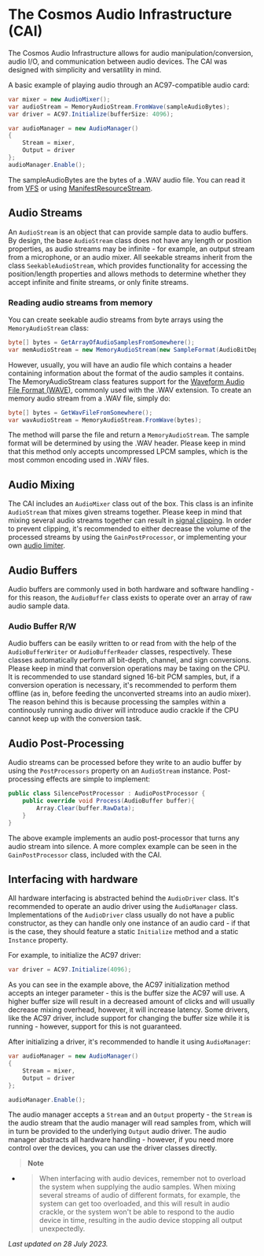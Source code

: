 # The Cosmos Audio Infrastructure (CAI)
The Cosmos Audio Infrastructure allows for audio manipulation/conversion, audio I/O, and communication between audio devices. The CAI was designed with simplicity and versatility in mind.

A basic example of playing audio through an AC97-compatible audio card:
```cs
var mixer = new AudioMixer();
var audioStream = MemoryAudioStream.FromWave(sampleAudioBytes);
var driver = AC97.Initialize(bufferSize: 4096);

var audioManager = new AudioManager()
{
    Stream = mixer,
    Output = driver
};
audioManager.Enable();
```

The sampleAudioBytes are the bytes of a .WAV audio file. You can read it from [VFS](https://cosmosos.github.io/articles/Kernel/VFS.html) or using [ManifestResourceStream](https://cosmosos.github.io/articles/Kernel/ManifestResouceStream.html).

## Audio Streams
An `AudioStream` is an object that can provide sample data to audio buffers. By design, the base `AudioStream` class does not have any length or position properties, as audio streams may be infinite - for example, an output stream from a microphone, or an audio mixer. All seekable streams inherit from the class `SeekableAudioStream`, which provides functionality for accessing the position/length properties and allows methods to determine whether they accept infinite and finite streams, or only finite streams.

### Reading audio streams from memory
You can create seekable audio streams from byte arrays using the `MemoryAudioStream` class:
```cs
byte[] bytes = GetArrayOfAudioSamplesFromSomewhere();
var memAudioStream = new MemoryAudioStream(new SampleFormat(AudioBitDepth.Bits16, 2, true), 48000, bytes);
```

However, usually, you will have an audio file which contains a header containing information about the format of the audio samples it contains. The MemoryAudioStream class features support for the [Waveform Audio File Format (WAVE)](https://en.wikipedia.org/wiki/WAV), commonly used with the .WAV extension. To create an memory audio stream from a .WAV file, simply do:
```cs
byte[] bytes = GetWavFileFromSomewhere();
var wavAudioStream = MemoryAudioStream.FromWave(bytes); 
```
The method will parse the file and return a `MemoryAudioStream`. The sample format will be determined by using the .WAV header. Please keep in mind that this method only accepts uncompressed LPCM samples, which is the most common encoding used in .WAV files.

## Audio Mixing
The CAI includes an `AudioMixer` class out of the box. This class is an infinite `AudioStream` that mixes given streams together. Please keep in mind that mixing several audio streams together can result in [signal clipping](https://en.wikipedia.org/wiki/Clipping_(signal_processing)). In order to prevent clipping, it's recommended to either decrease the volume of the processed streams by using the `GainPostProcessor`, or implementing your own [audio limiter](https://en.wikipedia.org/wiki/Limiter).

## Audio Buffers
Audio buffers are commonly used in both hardware and software handling - for this reason, the `AudioBuffer` class exists to operate over an array of raw audio sample data.

### Audio Buffer R/W
Audio buffers can be easily written to or read from with the help of the `AudioBufferWriter` or `AudioBufferReader` classes, respectively. These classes automatically perform all bit-depth, channel, and sign conversions. Please keep in mind that conversion operations may be taxing on the CPU. It is recommended to use standard signed 16-bit PCM samples, but, if a conversion operation is necessary, it's recommended to perform them offline (as in, before feeding the unconverted streams into an audio mixer). The reason behind this is because processing the samples within a continously running audio driver will introduce audio crackle if the CPU cannot keep up with the conversion task.

## Audio Post-Processing
Audio streams can be processed before they write to an audio buffer by using the `PostProcessors` property on an `AudioStream` instance. Post-processing effects are simple to implement:

```cs
public class SilencePostProcessor : AudioPostProcessor {
    public override void Process(AudioBuffer buffer){
        Array.Clear(buffer.RawData);
    }
}
```

The above example implements an audio post-processor that turns any audio stream into silence. A more complex example can be seen in the `GainPostProcessor` class, included with the CAI.

## Interfacing with hardware
All hardware interfacing is abstracted behind the `AudioDriver` class. It's recommended to operate an audio driver using the `AudioManager` class. Implementations of the `AudioDriver` class usually do not have a public constructor, as they can handle only one instance of an audio card - if that is the case, they should feature a static `Initialize` method and a static `Instance` property.

For example, to initialize the AC97 driver:
```cs
var driver = AC97.Initialize(4096);
```

As you can see in the example above, the AC97 initialization method accepts an integer parameter - this is the buffer size the AC97 will use. A higher buffer size will result in a decreased amount of clicks and will usually decrease mixing overhead, however, it will increase latency. Some drivers, like the AC97 driver, include support for changing the buffer size while it is running - however, support for this is not guaranteed.

After initializing a driver, it's recommended to handle it using `AudioManager`:
```cs
var audioManager = new AudioManager()
{
    Stream = mixer,
    Output = driver
};

audioManager.Enable();
```
The audio manager accepts a `Stream` and an `Output` property - the `Stream` is the audio stream that the audio manager will read samples from, which will in turn be provided to the underlying `Output` audio driver. The audio manager abstracts all hardware handling - however, if you need more control over the devices, you can use the driver classes directly.

> **Note**<br>
- > When interfacing with audio devices, remember not to overload the system when supplying the audio samples. When mixing several streams of audio of different formats, for example, the system can get too overloaded, and this will result in audio crackle, or the system won't be able to respond to the audio device in time, resulting in the audio device stopping all output unexpectedly.

*Last updated on 28 July 2023.*
